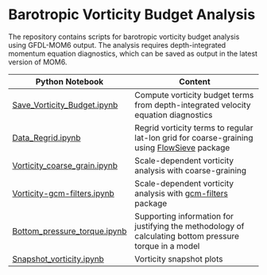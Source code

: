 # Barotropic Vorticity Budget Analysis

The repository contains scripts for barotropic vorticity budget analysis using GFDL-MOM6 output. The analysis requires depth-integrated momentum equation diagnostics, which can be saved as output in the latest version of MOM6.

| Python Notebook | Content |
| --- | --- |
|[Save_Vorticity_Budget.ipynb](./Analysis/Save_Vorticity_Budget.ipynb) | Compute vorticity budget terms from depth-integrated velocity equation diagnostics |
| [Data_Regrid.ipynb](./Analysis/Data_Regrid.ipynb) | Regrid vorticity terms to regular lat-lon grid for coarse-graining using [FlowSieve](https://github.com/husseinaluie/FlowSieve) package |
| [Vorticity_coarse_grain.ipynb](./JAMES_Paper_Plots/Vorticity_coarse_grain.ipynb) | Scale-dependent vorticity analysis with coarse-graining |
| [Vorticity-gcm-filters.ipynb](./JAMES_Paper_Plots/Vorticity-gcm-filters.ipynb) |  Scale-dependent vorticity analysis with [gcm-filters](https://github.com/ocean-eddy-cpt/gcm-filters) package |
| [Bottom_pressure_torque.ipynb](./JAMES_Paper_Plots/Bottom_pressure_torque.ipynb) | Supporting information for justifying the methodology of calculating bottom pressure torque in a model |
| [Snapshot_vorticity.ipynb](./JAMES_Paper_Plots/Snapshot_vorticity.ipynb) | Vorticity snapshot plots |   
